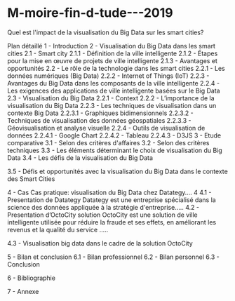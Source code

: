 # M-moire-fin-d-tude---2019
Quel est l'impact de la visualisation du Big Data sur les smart cities?

Plan détaillé
1 - Introduction
2 - Visualisation du Big Data dans les smart cities
2.1 - Smart city
  2.1.1 - Définition de la ville intelligente
  2.1.2 - Étapes pour la mise en œuvre de projets de ville intelligente
  2.1.3 - Avantages et opportunités
2.2 - Le rôle de la technologie dans les smart cities
  2.2.1 - Les données numériques (Big Data) 
  2.2.2 - Internet of Things (IoT)
  2.2.3 - Avantages du Big Data dans les composants de la ville intelligente
  2.2.4 - Les exigences des applications de ville intelligente basées sur le Big Data
2.3 - Visualisation du Big Data 
  2.2.1 - Context
  2.2.2 - L’importance de la visualisation du Big Data
  2.2.3 - Les techniques de visualisation dans un contexte Big Data 
	  2.2.3.1 - Graphiques bidimensionnels
	  2.2.3.2 - Techniques de visualisation des données géospatiales
	  2.2.3.3 - Géovisualisation et analyse visuelle
2.2.4 - Outils de visualisation de données 
	2.2.4.1 - Google Chart
	2.2.4.2 - Tableau
	2.2.4.3 - D3JS
3 - Etude comparative
3.1 - Selon des critères d'affaires
3.2 - Selon des critères techniques
3.3 - Les éléments déterminant le choix de visualisation du Big Data
3.4 - Les défis de la visualisation du Big Data

3.5 - Défis et opportunités avec la visualisation du Big Data dans le contexte des Smart Cities

4 - Cas Cas pratique: visualisation du Big Data chez Datategy…. 4
4.1 - Presentation de Datategy
Datategy est une entreprise spécialisé dans la science des données appliquée à la stratégie d'entreprise….. 
4.2 - Presentation d’OctoCity solution
OctoCity est une solution de ville intelligente utilisée pour réduire la fraude et ses effets, en améliorant les revenus et la qualité du service .….

4.3 - Visualisation big data dans le cadre de la solution OctoCity

5 - Bilan et conclusion
6.1 - Bilan professionnel
6.2 - Bilan personnel
6.3 - Conclusion

6 - Bibliographie

7 - Annexe
